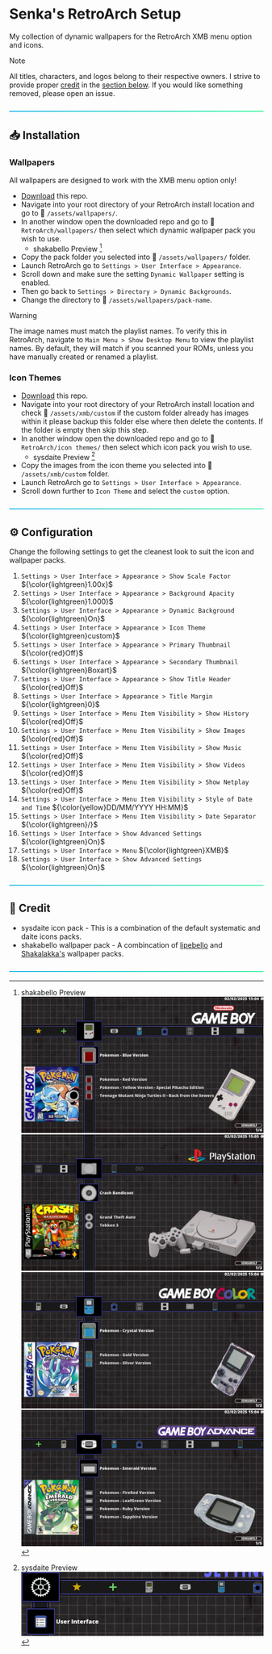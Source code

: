 # Senka's RetroArch Setup
My collection of dynamic wallpapers for the RetroArch XMB menu option and icons.

> [!NOTE]
> All titles, characters, and logos belong to their respective owners. I strive to provide proper [credit](#-Credit) in the [section below](#-Credit). If you would like something removed, please open an issue.

![---](https://github.com/senkawolf/Senkas-Retroarch-Setup/blob/main/media/line.png?raw=true)

## 📥 Installation

### Wallpapers
All wallpapers are designed to work with the XMB menu option only!

- [Download](https://github.com/SenkaWolf/Senkas-Retroarch-Setup/archive/refs/heads/main.zip) this repo.
- Navigate into your root directory of your RetroArch install location and go to 📂 `/assets/wallpapers/`.
- In another window open the downloaded repo and go to 📂 `RetroArch/wallpapers/` then select which dynamic wallpaper pack you wish to use.
  - shakabello Preview [^shakabello]
- Copy the pack folder you selected into 📂 `/assets/wallpapers/` folder.
- Launch RetroArch go to `Settings > User Interface > Appearance`.
- Scroll down and make sure the setting `Dynamic Wallpaper` setting is enabled.
- Then go back to `Settings > Directory > Dynamic Backgrounds`.
- Change the directory to 📂 `/assets/wallpapers/pack-name`.

> [!WARNING]
> The image names must match the playlist names. To verify this in RetroArch, navigate to `Main Menu > Show Desktop Menu` to view the playlist names. By default, they will match if you scanned your ROMs, unless you have manually created or renamed a playlist.

[^shakabello]: shakabello Preview ![shakabello image](https://github.com/senkawolf/Senkas-Retroarch-Setup/blob/main/media/screenshots/shakabello.jpg?raw=true) ![shakabello image 2](https://github.com/senkawolf/Senkas-Retroarch-Setup/blob/main/media/screenshots/shakabello2.jpg?raw=true) ![shakabello image 3](https://github.com/senkawolf/Senkas-Retroarch-Setup/blob/main/media/screenshots/shakabello3.jpg?raw=true) ![shakabello image 4](https://github.com/senkawolf/Senkas-Retroarch-Setup/blob/main/media/screenshots/shakabello4.jpg?raw=true)

### Icon Themes
- [Download](https://github.com/SenkaWolf/Senkas-Retroarch-Setup/archive/refs/heads/main.zip) this repo.
- Navigate into your root directory of your RetroArch install location and check 📂 `/assets/xmb/custom` if the custom folder already has images within it please backup this folder else where then delete the contents. If the folder is empty then skip this step.
- In another window open the downloaded repo and go to 📂 `RetroArch/icon themes/` then select which icon pack you wish to use.
  - sysdaite Preview [^sysdaite]
- Copy the images from the icon theme you selected into 📂 `/assets/xmb/custom` folder.
- Launch RetroArch go to `Settings > User Interface > Appearance`.
- Scroll down further to `Icon Theme` and select the `custom` option.

[^sysdaite]: sysdaite Preview ![sysdaite image](https://github.com/senkawolf/Senkas-Retroarch-Setup/blob/main/media/screenshots/sysdaite.png?raw=true)

![---](https://github.com/senkawolf/Senkas-Retroarch-Setup/blob/main/media/line.png?raw=true)

## ⚙️ Configuration

Change the following settings to get the cleanest look to suit the icon and wallpaper packs.
1. `Settings > User Interface > Appearance > Show Scale Factor` ${\color{lightgreen}1.00x}$
1. `Settings > User Interface > Appearance > Background Apacity` ${\color{lightgreen}1.000}$
1. `Settings > User Interface > Appearance > Dynamic Background` ${\color{lightgreen}On}$
1. `Settings > User Interface > Appearance > Icon Theme` ${\color{lightgreen}custom}$
1. `Settings > User Interface > Appearance > Primary Thumbnail` ${\color{red}Off}$
1. `Settings > User Interface > Appearance > Secondary Thumbnail` ${\color{lightgreen}Boxart}$
1. `Settings > User Interface > Appearance > Show Title Header` ${\color{red}Off}$
1. `Settings > User Interface > Appearance > Title Margin` ${\color{lightgreen}0}$
1. `Settings > User Interface > Menu Item Visibility > Show History` ${\color{red}Off}$
1. `Settings > User Interface > Menu Item Visibility > Show Images` ${\color{red}Off}$
1. `Settings > User Interface > Menu Item Visibility > Show Music` ${\color{red}Off}$
1. `Settings > User Interface > Menu Item Visibility > Show Videos` ${\color{red}Off}$
1. `Settings > User Interface > Menu Item Visibility > Show Netplay` ${\color{red}Off}$
1. `Settings > User Interface > Menu Item Visibility > Style of Date and Time` ${\color{yellow}DD/MM/YYYY HH:MM}$
1. `Settings > User Interface > Menu Item Visibility > Date Separator` ${\color{lightgreen}/}$
1. `Settings > User Interface > Show Advanced Settings` ${\color{lightgreen}On}$
1. `Settings > User Interface > Menu` ${\color{lightgreen}XMB}$
1. `Settings > User Interface > Show Advanced Settings` ${\color{lightgreen}On}$



![---](https://github.com/senkawolf/Senkas-Retroarch-Setup/blob/main/media/line.png?raw=true)

## 💜 Credit
- sysdaite icon pack - This is a combination of the default systematic and daite icons packs.
- shakabello wallpaper pack - A combincation of [lipebello](https://github.com/lipebello/Retroarch-XMB-Retrorama-Theme) and [Shakalakka's](https://archive.org/details/shakalakka-dynamic-wallpapers) wallpaper packs.

![---](https://github.com/senkawolf/Senkas-Retroarch-Setup/blob/main/media/line.png?raw=true)